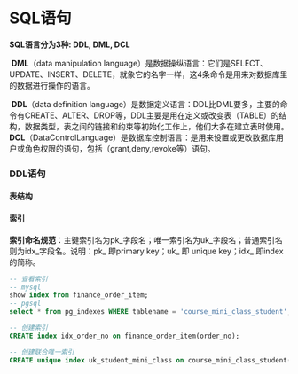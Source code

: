 # SQL语句

 **SQL语言分为3种: DDL, DML, DCL**

​	**DML**（data manipulation language）是数据操纵语言：它们是SELECT、UPDATE、INSERT、DELETE，就象它的名字一样，这4条命令是用来对数据库里的数据进行操作的语言。

​	**DDL**（data definition language）是数据定义语言：DDL比DML要多，主要的命令有CREATE、ALTER、DROP等，DDL主要是用在定义或改变表（TABLE）的结构，数据类型，表之间的链接和约束等初始化工作上，他们大多在建立表时使用。
​	**DCL**（DataControlLanguage）是数据库控制语言：是用来设置或更改数据库用户或角色权限的语句，包括（grant,deny,revoke等）语句。

### DDL语句

#### 表结构



#### 索引

​	**索引命名规范**：主键索引名为pk_字段名；唯一索引名为uk_字段名；普通索引名则为idx_字段名。说明：pk_ 即primary key；uk_ 即 unique key；idx_ 即index的简称。

```sql
-- 查看索引
-- mysql
show index from finance_order_item;
-- pgsql
select * from pg_indexes WHERE tablename = 'course_mini_class_student';

-- 创建索引
CREATE index idx_order_no on finance_order_item(order_no);

-- 创建联合唯一索引
CREATE unique index uk_student_mini_class on course_mini_class_student(student_no,mini_class_no);

```



